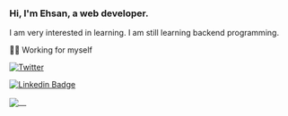 ### Hi, I'm Ehsan, a web developer.

I am very interested in learning. I am still learning backend programming.

👨‍💻 Working for myself

<!-- #### My Personal Website

<a href="https://ehsanghaffarii.ir">
  <img style="max-width:50px !important;" src="https://ehsanghaffarii.ir/img/favicon.ico" alt="ehsan ghaffarii personal website" />
</a> -->
<p>
  <a href="https://twitter.com/ehsanghaffarii">
    <img alt="Twitter" src="https://img.shields.io/twitter/follow/ehsanghaffarii">
  </a>
  
  [![Linkedin Badge](https://img.shields.io/badge/-Ehsanghaffarii-blue?style=flat-square&logo=Linkedin&logoColor=white&link=https://www.linkedin.com/in/ehsanghaffarii/)](https://www.linkedin.com/in/ehsanghaffarii/)


</p>


<div class="col">
<!-- <pre>
<a href="https://www.linkedin.com/in/ehsanghaffarii/">
<img src="https://static-exp3.licdn.com/scds/common/u/images/logos/linkedin/logo_linkedin_93x21_v2.png" alt="linkedin icon" />
</a>
<a href="https://www.instagram.com/ehsanghaffarii/">
<img  src="https://www.instagram.com/static/images/web/mobile_nav_type_logo.png/735145cfe0a4.png" alt="ehsan ghaffar instagram" />
</a>
</pre> -->
<div>
<a href="https://github.com/ehsanghaffarii">
  <img align="center" src="https://github-readme-stats.vercel.app/api?username=ehsanghaffarii&count_private=true" /> 
</a>
<!-- <a href="https://github.com/ehsanghaffarii">
  <img align="center" src="https://github-readme-stats.vercel.app/api/top-langs/?username=ehsanghaffarii" />
</a> -->

</div>
</div>
